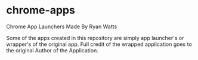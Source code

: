 # chrome-apps
Chrome App Launchers Made By Ryan Watts

Some of the apps created in this repository are simply app launcher's or
wrapper's of the original app. Full credit of the wrapped application
goes to the original Author of the Application.
